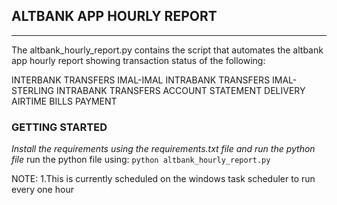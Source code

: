 ## ALTBANK APP HOURLY REPORT
------------------------------------------

The altbank_hourly_report.py contains the script that automates the altbank app hourly report showing transaction status of the following:

INTERBANK TRANSFERS
IMAL-IMAL INTRABANK TRANSFERS
IMAL-STERLING INTRABANK TRANSFERS
ACCOUNT STATEMENT DELIVERY
AIRTIME
BILLS PAYMENT

### GETTING STARTED
*Install the requirements using the requirements.txt file and run the python file*
run the python file using:
`python altbank_hourly_report.py`

NOTE:
1.This is currently scheduled on the windows task scheduler to run every one hour


